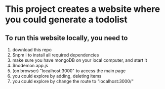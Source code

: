 # This project creates a website where you could generate a todolist

## To run this website locally, you need to
1. download this repo
2. $npm i 
    to install all required dependencies
3. make sure you have mongoDB on your local computer, and start it
4. $nodemon app.js
5. (on browser) "localhost:3000"
    to access the main page
6. you could explore by adding, deleting items
7. you could explore by change the route to "localhost:3000/<AnyNameYouWant>"
